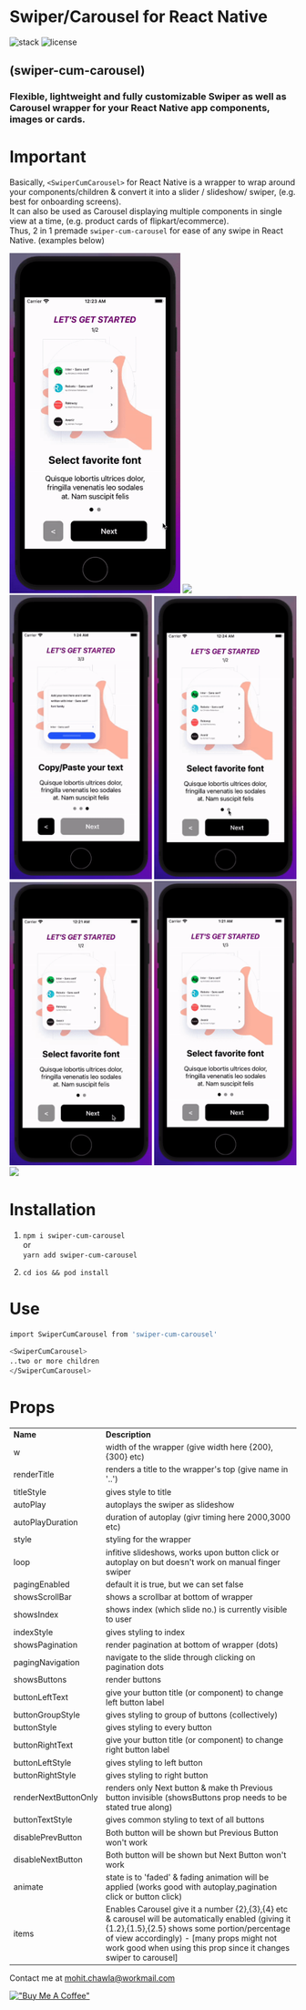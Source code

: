 # Swiper/Carousel for React Native 
![stack](https://img.shields.io/badge/tech-react%20native-critical) ![license](https://img.shields.io/badge/Licensed-ISC-blue) 
## (swiper-cum-carousel)

### Flexible, lightweight and fully customizable Swiper as well as Carousel wrapper for your React Native app components, images or cards.

# Important

Basically, ```<SwiperCumCarousel>``` for React Native is a wrapper to wrap around your components/children & convert it into a slider / slideshow/ swiper, (e.g. best for onboarding screens). </br>
It can also be used as Carousel displaying multiple components in single view at a time, (e.g. product cards of flipkart/ecommerce). </br>
Thus, 2 in 1 premade ```swiper-cum-carousel``` for ease of any swipe in React Native. (examples below)

<div>
  <div style={{flexDirection:'row',alignItems:'center',justifyContent:'center',flex:1}}>
    <img src="https://github.com/MhtChawla/glimpse-of-mywork/blob/main/swiper-cum-carousel/FingerSwipe.gif" width="300" />
    <img src="https://github.com/MhtChawla/glimpse-of-mywork/blob/main/swiper-cum-carousel/CarouselCards.gif" width="500" />
  </div>
   <div>
    <img src="https://github.com/MhtChawla/glimpse-of-mywork/blob/main/swiper-cum-carousel/FadingAnimation.gif" width="250" />
    <img src="https://github.com/MhtChawla/glimpse-of-mywork/blob/main/swiper-cum-carousel/PaginationSwipe.gif" width="250" />
    <img src="https://github.com/MhtChawla/glimpse-of-mywork/blob/main/swiper-cum-carousel/ButtonSwipe.gif" width="250" />
    <img src="https://github.com/MhtChawla/glimpse-of-mywork/blob/main/swiper-cum-carousel/Autoplay.gif" width="250" />
    <img src="https://github.com/MhtChawla/glimpse-of-mywork/blob/main/swiper-cum-carousel/CarouselCardsWithPagingEnabled.gif" width="350" />
  </div>
</div>

# Installation
1. ```npm i swiper-cum-carousel``` </br>
or </br>
```yarn add swiper-cum-carousel```

2. ```cd ios && pod install```

# Use

```sh
import SwiperCumCarousel from 'swiper-cum-carousel'
```

```sh
<SwiperCumCarousel>
..two or more children
</SwiperCumCarousel>
```

# Props

<table>
<tbody>
<tr>
<td><strong>Name&nbsp;</strong></td>
<td><strong>Description&nbsp;</strong></td>
</tr>
<tr>
<td>w</td>
<td>width of the wrapper (give width here {200},{300} etc)</td>
</tr>
<tr>
<td>renderTitle</td>
<td>renders a title to the wrapper's top (give name in '..')</td>
</tr>
<tr>
<td>titleStyle</td>
<td>gives style to title</td>
</tr>
<tr>
<td>autoPlay</td>
<td>autoplays the swiper as slideshow</td>
</tr>
<tr>
<td>autoPlayDuration</td>
<td>duration of autoplay (givr timing here 2000,3000 etc)</td>
</tr>
<tr>
<td>style</td>
<td>styling for the wrapper</td>
</tr>
<tr>
<td>loop</td>
<td>infitive slideshows, works upon button click or autoplay on but doesn't work on manual finger swiper</td>
</tr>
<tr>
<td>pagingEnabled</td>
<td>default it is true, but we can set false</td>
</tr>
<tr>
<td>showsScrollBar</td>
<td>shows a scrollbar at bottom of wrapper</td>
</tr>
<tr>
<td>showsIndex</td> 
<td>shows index (which slide no.) is currently visible to user</td>
</tr>
<tr>
<td>indexStyle</td>
<td>gives styling to index</td>
</tr>
<tr>
<td>showsPagination</td>
<td>render pagination at bottom of wrapper (dots)</td>
</tr>
<tr>
<td>pagingNavigation</td>
<td>navigate to the slide through clicking on pagination dots</td>
</tr>
<tr>
<td>showsButtons</td>
<td>render buttons</td>
</tr>
<tr>
<td>buttonLeftText</td>
<td>give your button title (or component) to change left button label</td>
</tr>
<tr>
<td>buttonGroupStyle</td>
<td>gives styling to group of buttons (collectively)</td>
</tr>
<tr>
<td>buttonStyle</td>
<td>gives styling to every button</td>
</tr>
<tr>
<td>buttonRightText</td>
<td>give your button title (or component) to change right button label</td>
</tr>
<tr>
<td>buttonLeftStyle</td>
<td>gives styling to left button</td>
</tr>
<tr>
<td>buttonRightStyle</td>
<td>gives styling to right button</td>
</tr>
<tr>
<td>renderNextButtonOnly</td>
<td>renders only Next button & make th Previous button invisible (showsButtons prop needs to be stated true along)</td>
</tr>
<tr>
<td>buttonTextStyle</td>
<td>gives common styling to text of all buttons</td>
</tr>
<tr>
<td>disablePrevButton</td>
<td>Both button will be shown but Previous Button won't work</td>
</tr>
<tr>
<td>disableNextButton</td>
<td>Both button will be shown but Next Button won't work</td>
</tr>
<tr>
<td>animate</td>
<td>state is to 'faded' & fading animation will be applied (works good with autoplay,pagination click or button click)</td>
</tr>
<tr>
<td>items</td>
<td> <text style={{fontWeight:'bold'}}>Enables Carousel</text> give it a number {2},{3},{4} etc & carousel will be automatically enabled (giving it {1.2},{1.5},{2.5} shows some portion/percentage of view accordingly) - [many props might not work good when using this prop since it changes swiper to carousel]</td>
</tr>
</tbody>
</table>

Contact me at mohit.chawla@workmail.com

[!["Buy Me A Coffee"](https://www.buymeacoffee.com/assets/img/custom_images/orange_img.png)](https://www.buymeacoffee.com/mohit.chawla)
